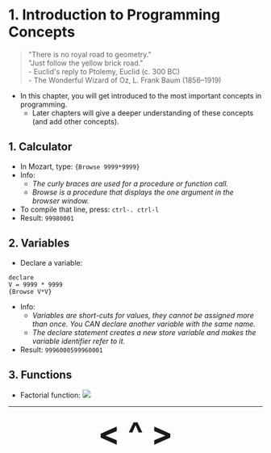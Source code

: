 # 1. Introduction to Programming Concepts

>"There is no royal road to geometry."  
>"Just follow the yellow brick road."  
>\- Euclid's reply to Ptolemy, Euclid (c. 300 BC)  
>\- The Wonderful Wizard of Oz, L. Frank Baum (1856–1919)

- In this chapter, you will get introduced to the most important concepts in programming.
    - Later chapters will give a deeper understanding of these concepts (and add other concepts).

## 1. Calculator
- In Mozart, type: `{Browse 9999*9999}`
- Info:
    - *The curly braces are used for a procedure or function call.*
    - *Browse is a procedure that displays the one argument in the browser window.*
- To compile that line, press: `ctrl-. ctrl-l`
- Result: `99980001`

## 2. Variables
- Declare a variable:
```
declare
V = 9999 * 9999
{Browse V*V}
```
- Info:
    - *Variables are short-cuts for values, they cannot be assigned more than once. You CAN declare another variable with the same name.*
    - *The declare statement creates a new store variable and makes the variable identifier refer to it.*
- Result: `9996000599960001`

## 3. Functions
- Factorial function: <img src="https://render.githubusercontent.com/render/math?math=\large n! = 1*2*...*(n-1)*n">

---

<div align="center"><b>
  <a href="Software.html" style="font-size:64px; text-decoration:none"> < </a>
  <a href="Contents.html" style="font-size:64px; text-decoration:none"> ^ </a>
  <a href="2-Declarative-Computation-Model.html" style="font-size:64px; text-decoration:none"> > </a>
</b></div>
